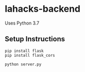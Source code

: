 # lahacks-backend

Uses Python 3.7

## Setup Instructions
```
pip install flask
pip install flask_cors

python server.py
```
